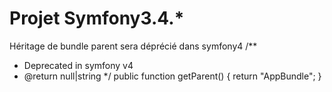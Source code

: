 Projet Symfony3.4.*
======
Héritage de bundle parent sera déprécié dans symfony4
/**
* Deprecated in symfony v4
* @return null|string
*/
public function getParent()
{
    return "AppBundle";
}




